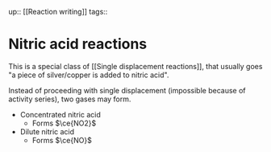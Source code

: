 up:: [[Reaction writing]]
tags:: 

# Nitric acid reactions

This is a special class of [[Single displacement reactions]], that usually goes "a piece of silver/copper is added to nitric acid". 

Instead of proceeding with single displacement (impossible because of activity series), two gases may form.
- Concentrated nitric acid
	- Forms $\ce{NO2}$
- Dilute nitric acid
	- Forms $\ce{NO}$